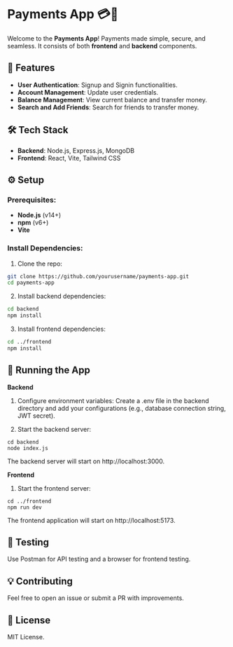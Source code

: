 # **Payments App 💳💸**

Welcome to the **Payments App**! Payments made simple, secure, and seamless. It consists of both **frontend** and **backend** components.

## 🌟 Features

- **User Authentication**: Signup and Signin functionalities.
- **Account Management**: Update user credentials.
- **Balance Management**: View current balance and transfer money.
- **Search and Add Friends**: Search for friends to transfer money.

## 🛠️ Tech Stack
- **Backend**: Node.js, Express.js, MongoDB
- **Frontend**: React, Vite, Tailwind CSS

## ⚙️ Setup

### Prerequisites:
- **Node.js** (v14+)
- **npm** (v6+)
- **Vite**

### Install Dependencies:
1. Clone the repo:
 ```bash
git clone https://github.com/yourusername/payments-app.git
cd payments-app
 ```

2. Install backend dependencies:
```bash
cd backend
npm install
```

3. Install frontend dependencies:
```bash
cd ../frontend
npm install
```

## 🚀 Running the App
**Backend**
1. Configure environment variables: Create a .env file in the backend directory and add your configurations (e.g., database connection string, JWT secret).

2. Start the backend server:
```
cd backend
node index.js
```
The backend server will start on http://localhost:3000.

**Frontend**
1. Start the frontend server:

```
cd ../frontend
npm run dev
```
The frontend application will start on http://localhost:5173.

## 🧪 Testing
Use Postman for API testing and a browser for frontend testing.

## 💡 Contributing
Feel free to open an issue or submit a PR with improvements.

## 📜 License
MIT License.



